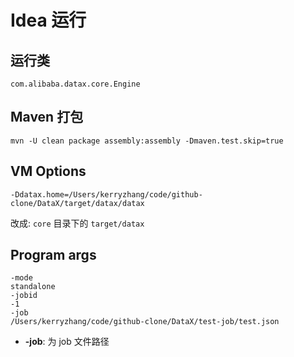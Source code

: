 # Idea 运行

## 运行类
```
com.alibaba.datax.core.Engine
```

## Maven 打包
```
mvn -U clean package assembly:assembly -Dmaven.test.skip=true
```

## VM Options
```
-Ddatax.home=/Users/kerryzhang/code/github-clone/DataX/target/datax/datax
```
改成: `core` 目录下的 `target/datax`


## Program args

```
-mode
standalone
-jobid
-1
-job
/Users/kerryzhang/code/github-clone/DataX/test-job/test.json
```
- **-job**: 为 job 文件路径